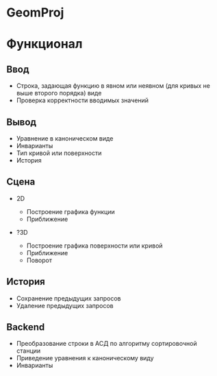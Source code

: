 # GeomProj

# Функционал

## Ввод

+ Строка, задающая функцию в явном или неявном (для кривых не выше второго порядка) виде
+ Проверка корректности вводимых значений 

## Вывод

+ Уравнение в каноническом виде
+ Инварианты
+ Тип кривой или поверхности
+ История

## Сцена

+ 2D
  + Построение графика функции
  + Приближение

+ ?3D
  + Построение графика поверхности или кривой
  + Приближение 
  + Поворот 
  
## История

+ Сохранение предыдущих запросов
+ Удаление предыдущих запросов

## Backend

+ Преобразование строки в АСД по алгоритму сортировочной станции
+ Приведение уравнения к каноническому виду
+ Инварианты
